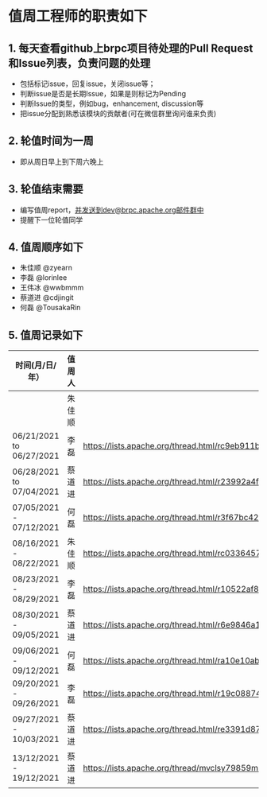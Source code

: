 # 值周工程师的职责如下

## 1. 每天查看github上brpc项目待处理的Pull Request和Issue列表，负责问题的处理
  *  包括标记issue，回复issue，关闭issue等；
  *  判断issue是否是长期Issue，如果是则标记为Pending
  *  判断Issue的类型，例如bug，enhancement, discussion等
  *  把issue分配到熟悉该模块的贡献者(可在微信群里询问谁来负责)

## 2. 轮值时间为一周
  *  即从周日早上到下周六晚上

## 3. 轮值结束需要
  *  编写值周report，并发送到dev@brpc.apache.org邮件群中
  *  提醒下一位轮值同学

## 4. 值周顺序如下
  * 朱佳顺 @zyearn
  * 李磊 @lorinlee
  * 王伟冰 @wwbmmm
  * 蔡道进 @cdjingit
  * 何磊 @TousakaRin

## 5. 值周记录如下

|  时间(月/日/年）   | 值周人  | 值周report|
|  ----  | ----  | --- |
|   | 朱佳顺 |
| 06/21/2021 to 06/27/2021 | 李磊 | https://lists.apache.org/thread.html/rc9eb911bc6465c16bd8bb14f9d1f7c9548e13759101f43cf0300908a%40%3Cdev.brpc.apache.org%3E
| 06/28/2021 to 07/04/2021 | 蔡道进 | https://lists.apache.org/thread.html/r23992a4f958bea5b28b9b87a09c60790dae8d5d28f2c49aded3f1760%40%3Cdev.brpc.apache.org%3E
| 07/05/2021 - 07/12/2021  | 何磊 | https://lists.apache.org/thread.html/r3f67bc42ecdc07b25c39aedaf30aeae79039aa1cc3e6ad99364c8178%40%3Cdev.brpc.apache.org%3E
| 08/16/2021 - 08/22/2021  | 朱佳顺 | https://lists.apache.org/thread.html/rc03364574b40e4e9bb8112eae0500589d632011f535a4f0747c4ce5f%40%3Cdev.brpc.apache.org%3E
| 08/23/2021 - 08/29/2021  | 李磊 | https://lists.apache.org/thread.html/r10522af87df62aa0aa48f5a279cef219db1917048108cb744e53772e%40%3Cdev.brpc.apache.org%3E
| 08/30/2021 - 09/05/2021  | 蔡道进 |https://lists.apache.org/thread.html/r6e9846a17464581528280b43d835000da78ee700d2fa195cb92d2353%40%3Cdev.brpc.apache.org%3E
| 09/06/2021 - 09/12/2021  | 何磊 | https://lists.apache.org/thread.html/ra10e10abca213e0e5e797a74af8a9c8810e54fd1543c108bf03a56e5%40%3Cdev.brpc.apache.org%3E
| 09/20/2021 - 09/26/2021  | 李磊 | https://lists.apache.org/thread.html/r19c08874ad681edbc82526a09b34d3ccabe7cf168ed91935575ff557%40%3Cdev.brpc.apache.org%3E
| 09/27/2021 - 10/03/2021  | 蔡道进 | https://lists.apache.org/thread.html/re3391d87f2e2aba55986b96b18ca375f07840bac67249fced2f851f5%40%3Cdev.brpc.apache.org%3E
| 13/12/2021 - 19/12/2021  | 蔡道进 | https://lists.apache.org/thread/mvclsy79859mrbdso1xzm6y7yz3lg6w0
